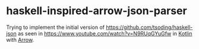 # haskell-inspired-arrow-json-parser
Trying to implement the initial version of https://github.com/tsoding/haskell-json as seen in https://www.youtube.com/watch?v=N9RUqGYuGfw in [Kotlin](https://kotlinlang.org/) with [Arrow](https://arrow-kt.io).
